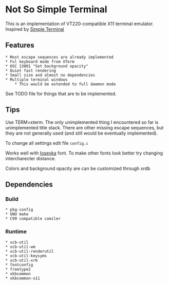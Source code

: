 Not So Simple Terminal
======================
This is an implementation of VT220-compatible X11 terminal emulator.
Inspired by [Simple Terminal](https://st.suckless.org/)

## Features
	* Most escape sequences are already implemented
	* Ful keyboard mode from XTerm
	* OSC 13001 "Set background opacity"
	* Quiet fast rendering
	* Small size and almost no dependencies
	* Multiple terminal windows
		* This would be extended to full daemon mode

See TODO file for things that are to be implemented.

## Tips

Use TERM=xterm. The only unimplemented thing I encountered so far is unimplemented title stack.
There are other missing escape sequences, but they are not generally used (and still would be eventually implemented).

To change all settings edit file `config.c`

Works well with [Iosevka](https://github.com/be5invis/Iosevka) font.
To make other fonts look better try changing intercharecter distance.

Colors and background opacity are can be customized through xrdb

## Dependencies
### Build
	* pkg-config
	* GNU make
	* C99 compatible comiler

### Runtime
	* xcb-util
    * xcb-util-wm
    * xcb-util-renderutil
    * xcb-util-keysyms
    * xcb-util-xrm
	* fontconfig
	* freetype2
	* xkbcommon
	* xkbcommon-x11
